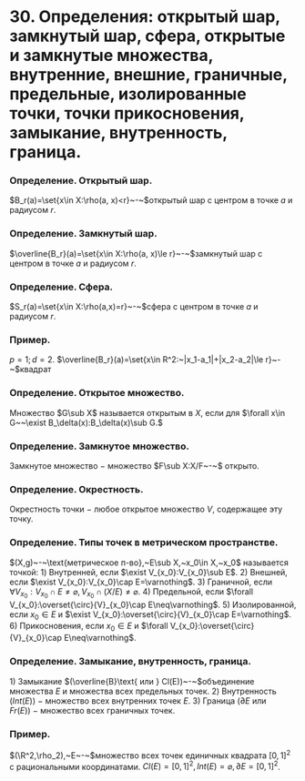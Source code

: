 # 30. Определения: открытый шар, замкнутый шар, сфера, открытые и замкнутые множества, внутренние, внешние, граничные, предельные, изолированные точки, точки прикосновения, замыкание, внутренность, граница.

### Определение. Открытый шар.
$B_r(a)=\set{x\in X:\rho(a, x)<r}~-~$открытый шар с центром в точке $a$ и радиусом $r$.

### Определение. Замкнутый шар.
$\overline{B_r}(a)=\set{x\in X:\rho(a, x)\le r}~-~$замкнутый шар с центром в точке $a$ и радиусом $r$.

### Определение. Сфера.
$S_r(a)=\set{x\in X:\rho(a,x)=r}~-~$сфера с центром в точке $a$ и радиусом $r$.

### Пример.
$p=1;d=2$.
$\overline{B_r}(a)=\set{x\in R^2:~|x_1-a_1|+|x_2-a_2|\le r}~-~$квадрат

### Определение. Открытое множество.
Множество $G\sub X$ называется открытым в $X$, если для
$\forall x\in G~~\exist B_\delta(x):B_\delta(x)\sub G.$

### Определение. Замкнутое множество.
Замкнутое множество $-$ множество $F\sub X:X/F~-~$ открыто.

### Определение. Окрестность.
Окрестность точки $-$ любое открытое множество $V$, содержащее
эту точку.

### Определение. Типы точек в метрическом пространстве.
$(X,g)~-~\text{метрическое п-во},~E\sub X,~x_0\in X,~x_0$ называется точкой:
$1)$ Внутренней, если $\exist V_{x_0}:V_{x_0}\sub E$.
$2)$ Внешней, если $\exist V_{x_0}:V_{x_0}\cap E=\varnothing$.
$3)$ Граничной, если $\forall V_{x_0}:V_{x_0}\cap E\neq\varnothing, V_{x_0}\cap(X/E)\neq\varnothing$.
$4)$ Предельной, если $\forall V_{x_0}:\overset{\circ}{V}_{x_0}\cap E\neq\varnothing$.
$5)$ Изолированной, если $x_0\in E$ и $\exist V_{x_0}:\overset{\circ}{V}_{x_0}\cap E=\varnothing$.
$6)$ Прикосновения, если $x_0\in E$ и $\forall V_{x_0}:\overset{\circ}{V}_{x_0}\cap E\neq\varnothing$.

### Определение. Замыкание, внутренность, граница.
$1)$ Замыкание $(\overline{B}\text{ или } Cl(E))~-~$объединение множества $E$ и множества всех предельных точек.
$2)$ Внутренность $(Int(E))~-~$множество всех внутренних точек $E$.
$3)$ Граница $(\partial E$ или $Fr(E))~-$ множество всех граничных точек.

### Пример.
$(\R^2,\rho_2),~E~-~$множество всех точек единичных квадрата
$[0,1]^2$ с рациональными координатами. 
$Cl(E)=[0,1]^2,Int(E)=\varnothing,\partial E=[0,1]^2$.